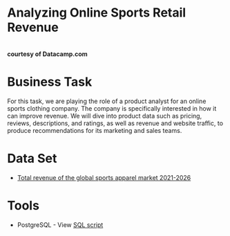 # Analyzing Online Sports Retail Revenue
**<br>courtesy of Datacamp.com</br>**

# Business Task 
For this task, we are playing the role of a product analyst for an online sports clothing company. The company is specifically interested in how it can improve revenue. We will dive into product data such as pricing, reviews, descriptions, and ratings, as well as revenue and website traffic, to produce recommendations for its marketing and sales teams.

# Data Set 
- [Total revenue of the global sports apparel market 2021-2026](https://www.statista.com/statistics/254489/total-revenue-of-the-global-sports-apparel-market/)

# Tools
- PostgreSQL - View [SQL script]()
